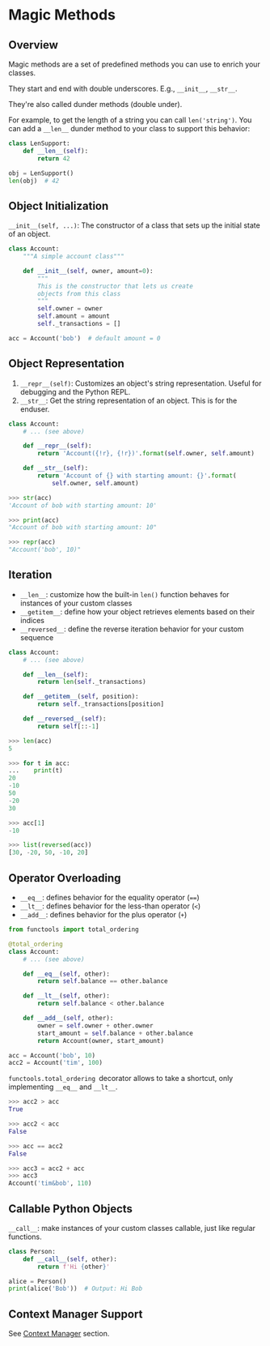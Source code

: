 # Magic Methods

## Overview

Magic methods are a set of predefined methods you can use to enrich your classes.

They start and end with double underscores. E.g., `__init__`, `__str__`.

They're also called dunder methods (double under).

For example, to get the length of a string you can call `len('string')`. You can add a `__len__` dunder method to your class to support this behavior:
```py
class LenSupport:
    def __len__(self):
        return 42

obj = LenSupport()
len(obj)  # 42
```


## Object Initialization

`__init__(self, ...)`: The constructor of a class that sets up the initial state of an object.

```py
class Account:
    """A simple account class"""

    def __init__(self, owner, amount=0):
        """
        This is the constructor that lets us create
        objects from this class
        """
        self.owner = owner
        self.amount = amount
        self._transactions = []
```

```py
acc = Account('bob')  # default amount = 0
```


## Object Representation

1. `__repr__(self)`: Customizes an object's string representation. Useful for debugging and the Python REPL.
2. `__str__`: Get the string representation of an object. This is for the enduser.

```py
class Account:
    # ... (see above)

    def __repr__(self):
        return 'Account({!r}, {!r})'.format(self.owner, self.amount)

    def __str__(self):
        return 'Account of {} with starting amount: {}'.format(
            self.owner, self.amount)
```

```py
>>> str(acc)
'Account of bob with starting amount: 10'

>>> print(acc)
"Account of bob with starting amount: 10"

>>> repr(acc)
"Account('bob', 10)"
```


## Iteration

- `__len__`: customize how the built-in `len()` function behaves for instances of your custom classes
- `__getitem__`: define how your object retrieves elements based on their indices
- `__reversed__`: define the reverse iteration behavior for your custom sequence

```py
class Account:
    # ... (see above)

    def __len__(self):
        return len(self._transactions)

    def __getitem__(self, position):
        return self._transactions[position]

    def __reversed__(self):
        return self[::-1]
```

```py
>>> len(acc)
5

>>> for t in acc:
...    print(t)
20
-10
50
-20
30

>>> acc[1]
-10

>>> list(reversed(acc))
[30, -20, 50, -10, 20]
```


## Operator Overloading

- `__eq__`: defines behavior for the equality operator (`==`)
- `__lt__`: defines behavior for the less-than operator (`<`)
- `__add__`: defines behavior for the plus operator (`+`)

```py
from functools import total_ordering

@total_ordering
class Account:
    # ... (see above)

    def __eq__(self, other):
        return self.balance == other.balance

    def __lt__(self, other):
        return self.balance < other.balance

    def __add__(self, other):
        owner = self.owner + other.owner
        start_amount = self.balance + other.balance
        return Account(owner, start_amount)

acc = Account('bob', 10)
acc2 = Account('tim', 100)
```

`functools.total_ordering `decorator allows to take a shortcut, only implementing `__eq__` and `__lt__`.

```py
>>> acc2 > acc
True

>>> acc2 < acc
False

>>> acc == acc2
False

>>> acc3 = acc2 + acc
>>> acc3
Account('tim&bob', 110)
```


## Callable Python Objects

`__call__`: make instances of your custom classes callable, just like regular functions.

```py
class Person:
    def __call__(self, other):
        return f'Hi {other}'

alice = Person()
print(alice('Bob'))  # Output: Hi Bob
```


## Context Manager Support

See [Context Manager](./context-manager.md) section.